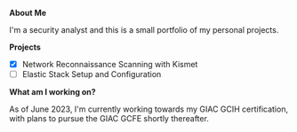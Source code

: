 **About Me**

I'm a security analyst and this is a small portfolio of my personal projects.

**Projects**

- [x] Network Reconnaissance Scanning with Kismet
- [ ] Elastic Stack Setup and Configuration

**What am I working on?**

As of June 2023, I'm currently working towards my GIAC GCIH certification, with plans to pursue the GIAC GCFE shortly thereafter.
